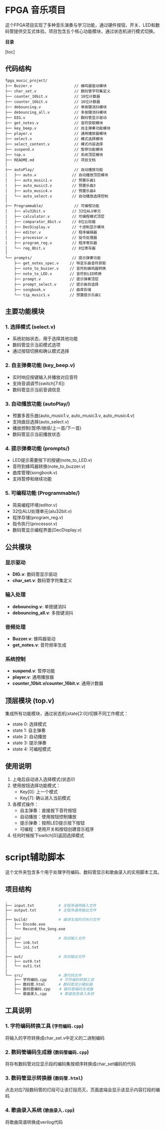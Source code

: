 # FPGA 音乐项目

这个FPGA项目实现了多种音乐演奏与学习功能，通过硬件按钮、开关、LED和数码管提供交互式体验。项目包含五个核心功能模块，通过状态机进行模式切换。

**目录**

[toc]

## 代码结构


```
fpga_music_project/
├── Buzzer.v                   // 蜂鸣器驱动模块
├── char_set.v                 // 数码管字符集定义
├── counter_10bit.v            // 10位计数器
├── counter_16bit.v            // 16位计数器
├── debouncing.v               // 单按键消抖模块
├── debouncing_all.v           // 多按键消抖模块
├── DIG.v                      // 数码管显示驱动
├── get_notes.v                // 音符获取模块
├── key_beep.v                 // 自主弹奏功能模块
├── player.v                   // 通用播放器模块
├── select.v                   // 模式选择模块
├── select_content.v           // 模式内容选择
├── suspend.v                  // 暂停功能模块
├── top.v                      // 系统顶层模块
├── README.md                  // 项目文档
│
├── autoPlay/                  // 自动播放功能
│   ├── auto.v                // 自动播放顶层模块
│   ├── auto_music1.v         // 预置乐曲1
│   ├── auto_music3.v         // 预置乐曲3
│   ├── auto_music4.v         // 预置乐曲4
│   └── auto_select.v         // 自动播放选择控制
│
├── Programmable/              // 可编程功能
│   ├── alu32bit.v            // 32位ALU单元
│   ├── calculator.v          // 可编程模式顶层
│   ├── comparator_8bit.v     // 8位比较器
│   ├── DecDisplay.v          // 十进制显示模块
│   ├── editor.v              // 程序编辑器
│   ├── processor.v           // 指令处理器
│   ├── program_reg.v         // 程序寄存器
│   └── reg_8bit.v            // 8位寄存器
│
└── prompts/                  // 提示弹奏功能
    ├── get_notes_spec.v     // 特定乐曲音符获取
    ├── note_to_buzzer.v     // 音符到蜂鸣器转换
    ├── note_to_LED.v        // 音符到LED转换
    ├── prompt.v             // 提示弹奏顶层
    ├── prompt_select.v      // 提示曲目选择
    ├── songbook.v           // 曲库存储
    └── tip_music1.v         // 预置提示乐曲1
```

## 主要功能模块

### 1. 选择模式 (select.v)
- 系统初始状态，用于选择其他功能
- 数码管显示当前模式选项
- 通过按钮切换和确认模式选择

### 2. 自主弹奏功能 (key_beep.v)
- 实时响应按键输入并播放对应音符
- 支持音调调节(switch[7:6])
- 数码管显示当前音调信息

### 3. 自动播放功能 (autoPlay/)
- 预置多首乐曲(auto_music1.v, auto_music3.v, auto_music4.v)
- 支持曲目选择(auto_select.v)
- 播放控制(暂停/继续/上一首/下一首)
- 数码管显示当前播放状态

### 4. 提示弹奏功能 (prompts/)
- LED提示需要按下的按键(note_to_LED.v)
- 音符到蜂鸣器转换(note_to_buzzer.v)
- 曲库管理(songbook.v)
- 支持暂停和继续功能

### 5. 可编程功能 (Programmable/)
- 简易编程环境(editor.v)
- 32位ALU处理单元(alu32bit.v)
- 程序存储(program_reg.v)
- 指令执行(processor.v)
- 数码管显示编程界面(DecDisplay.v)

## 公共模块

### 显示驱动
- **DIG.v**: 数码管显示驱动
- **char_set.v**: 数码管字符集定义

### 输入处理
- **debouncing.v**: 单按键消抖
- **debouncing_all.v**: 多按键消抖

### 音频处理
- **Buzzer.v**: 蜂鸣器驱动
- **get_notes.v**: 音符频率生成

### 系统控制
- **suspend.v**: 暂停功能
- **player.v**: 通用播放器
- **counter_10bit.v/counter_16bit.v**: 通用计数器

## 顶层模块 (top.v)
集成所有功能模块，通过状态机(state[2:0])切换不同工作模式：
- state 0: 选择模式
- state 1: 自主弹奏
- state 2: 自动播放
- state 3: 提示弹奏
- state 4: 可编程模式

## 使用说明
1. 上电后自动进入选择模式(状态0)
2. 使用按钮选择功能模式：
   - Key[0]: 上一个模式
   - Key[7]: 确认进入当前模式
3. 各模式操作：
   - 自主弹奏：直接按下音符按钮
   - 自动播放：使用按钮控制播放
   - 提示弹奏：按照LED提示按下按钮
   - 可编程：使用开关和按钮创建音乐程序
4. 任何时候按下switch[0]返回选择模式

# script辅助脚本

这个文件夹包含多个用于处理字符编码、数码管显示和歌曲录入的实用脚本工具。

## 项目结构

```bash
.
├── input.txt           # 主程序通用输入文件
├── output.txt          # 主程序通用输出文件
│
├── build/              # 编译生成的可执行文件
│   ├── Encode.exe
│   └── Record_the_Song.exe
│
├── in/                 # 测试输入文件
│   ├── in0.txt
│   └── in1.txt
│
├── out/                # 测试输出文件
│   ├── out0.txt
│   └── out1.txt
│
└── src/                # 源代码文件
    ├── 字符编码.cpp      # 字符编码转换工具
    ├── 数码管.html      # 数码管显示模拟器
    ├── 数码管编码.cpp    # 数码管编码生成器
    └── 歌曲录入.cpp      # 歌曲信息录入系统
```

## 工具说明

### 1. 字符编码转换工具 (`字符编码.cpp`)
将输入的字符转换成char_set.v中定义的二进制编码

### 2. 数码管编码生成器 (`数码管编码.cpp`)
将存有数码管对应显示段的编码集按顺序转换成char_set编码的代码

### 3. 数码管显示转换器 (`数码管.html`)
点击对应7段数码管的灯段可让该灯段亮灭，页面底端会显示该显示内容灯段的编码

### 4. 歌曲录入系统 (`歌曲录入.cpp`)
将歌曲简谱转换成verilog代码




